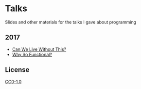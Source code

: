 # Talks

Slides and other materials for the talks I gave about programming

## 2017

- [Can We Live Without This?](https://gitpitch.com/EvgenyOrekhov/talks?p=can-we-live-without-this)
- [Why So Functional?](https://gitpitch.com/EvgenyOrekhov/talks?p=why-so-functional)

## License

[CC0-1.0](LICENSE)
